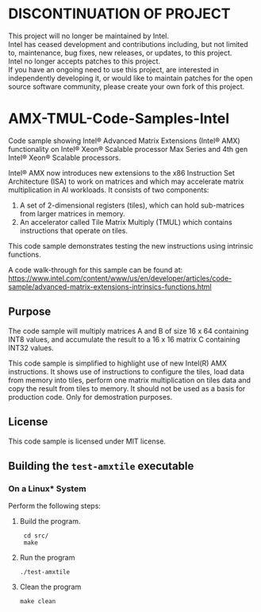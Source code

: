 # DISCONTINUATION OF PROJECT #  
This project will no longer be maintained by Intel.  
Intel has ceased development and contributions including, but not limited to, maintenance, bug fixes, new releases, or updates, to this project.  
Intel no longer accepts patches to this project.  
 If you have an ongoing need to use this project, are interested in independently developing it, or would like to maintain patches for the open source software community, please create your own fork of this project.  
  
# AMX-TMUL-Code-Samples-Intel
Code sample showing Intel® Advanced Matrix Extensions (Intel® AMX) functionality on Intel® Xeon® Scalable processor Max Series and 4th gen Intel® Xeon® Scalable processors.

Intel® AMX now introduces new extensions to the x86 Instruction Set Architecture (ISA) to work on matrices and which may accelerate matrix multiplication in AI workloads. It consists of two components:

1. A set of 2-dimensional registers (tiles), which can hold sub-matrices from larger matrices in memory.
2. An accelerator called Tile Matrix Multiply (TMUL) which contains instructions that operate on tiles.

This code sample demonstrates testing the new instructions using intrinsic functions.

A code walk-through for this sample can be found at:
https://www.intel.com/content/www/us/en/developer/articles/code-sample/advanced-matrix-extensions-intrinsics-functions.html


## Purpose

The code sample will multiply matrices A and B of size 16 x 64 containing INT8 values, and accumulate the result to a 16 x 16 matrix C containing INT32 values.

This code sample is simplified to highlight use of new Intel(R) AMX instructions. It shows use of instructions to configure the tiles, load data from memory into tiles, perform one matrix multiplication on tiles data and copy the result from tiles to memory. It should not be used as a basis for production code. Only for demostration purposes.

## License

This code sample is licensed under MIT license.  

##  Building the `test-amxtile` executable 

### On a Linux* System
Perform the following steps:
1. Build the program. 

   ```   
    cd src/ 
    make 
    ```

2. Run the program 

    ```
    ./test-amxtile  
    ```

3. Clean the program  
  
    ```
    make clean  
    ```

